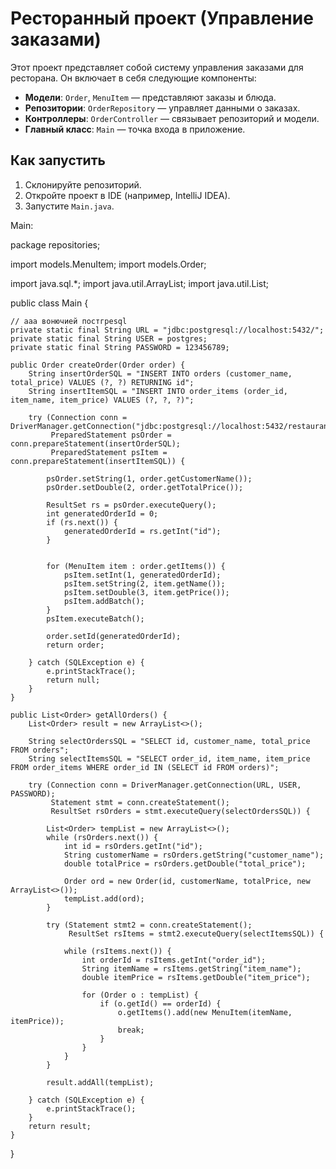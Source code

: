 # Ресторанный проект (Управление заказами)

Этот проект представляет собой систему управления заказами для ресторана.
Он включает в себя следующие компоненты:

- **Модели**: `Order`, `MenuItem` — представляют заказы и блюда.
- **Репозитории**: `OrderRepository` — управляет данными о заказах.
- **Контроллеры**: `OrderController` — связывает репозиторий и модели.
- **Главный класс**: `Main` — точка входа в приложение.

## Как запустить
1. Склонируйте репозиторий.
2. Откройте проект в IDE (например, IntelliJ IDEA).
3. Запустите `Main.java`.

Main:

package repositories;

import models.MenuItem;
import models.Order;

import java.sql.*;
import java.util.ArrayList;
import java.util.List;

public class Main {

    // ааа вонючией постгреsql
    private static final String URL = "jdbc:postgresql://localhost:5432/";
    private static final String USER = postgres;
    private static final String PASSWORD = 123456789;

    public Order createOrder(Order order) {
        String insertOrderSQL = "INSERT INTO orders (customer_name, total_price) VALUES (?, ?) RETURNING id";
        String insertItemSQL = "INSERT INTO order_items (order_id, item_name, item_price) VALUES (?, ?, ?)";

        try (Connection conn = DriverManager.getConnection("jdbc:postgresql://localhost:5432/restaurant","postgres","vertix");
             PreparedStatement psOrder = conn.prepareStatement(insertOrderSQL);
             PreparedStatement psItem = conn.prepareStatement(insertItemSQL)) {

            psOrder.setString(1, order.getCustomerName());
            psOrder.setDouble(2, order.getTotalPrice());

            ResultSet rs = psOrder.executeQuery();
            int generatedOrderId = 0;
            if (rs.next()) {
                generatedOrderId = rs.getInt("id");
            }


            for (MenuItem item : order.getItems()) {
                psItem.setInt(1, generatedOrderId);
                psItem.setString(2, item.getName());
                psItem.setDouble(3, item.getPrice());
                psItem.addBatch();
            }
            psItem.executeBatch();

            order.setId(generatedOrderId);
            return order;

        } catch (SQLException e) {
            e.printStackTrace();
            return null;
        }
    }

    public List<Order> getAllOrders() {
        List<Order> result = new ArrayList<>();

        String selectOrdersSQL = "SELECT id, customer_name, total_price FROM orders";
        String selectItemsSQL = "SELECT order_id, item_name, item_price FROM order_items WHERE order_id IN (SELECT id FROM orders)";

        try (Connection conn = DriverManager.getConnection(URL, USER, PASSWORD);
             Statement stmt = conn.createStatement();
             ResultSet rsOrders = stmt.executeQuery(selectOrdersSQL)) {

            List<Order> tempList = new ArrayList<>();
            while (rsOrders.next()) {
                int id = rsOrders.getInt("id");
                String customerName = rsOrders.getString("customer_name");
                double totalPrice = rsOrders.getDouble("total_price");

                Order ord = new Order(id, customerName, totalPrice, new ArrayList<>());
                tempList.add(ord);
            }

            try (Statement stmt2 = conn.createStatement();
                 ResultSet rsItems = stmt2.executeQuery(selectItemsSQL)) {

                while (rsItems.next()) {
                    int orderId = rsItems.getInt("order_id");
                    String itemName = rsItems.getString("item_name");
                    double itemPrice = rsItems.getDouble("item_price");

                    for (Order o : tempList) {
                        if (o.getId() == orderId) {
                            o.getItems().add(new MenuItem(itemName, itemPrice));
                            break;
                        }
                    }
                }
            }

            result.addAll(tempList);

        } catch (SQLException e) {
            e.printStackTrace();
        }
        return result;
    }
}
